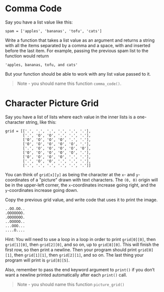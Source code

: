 # Comma Code

Say you have a list value like this:

```
spam = ['apples', 'bananas', 'tofu', 'cats']
```

Write a function that takes a list value as an argument and returns a string
with all the items separated by a comma and a space, with and inserted before
the last item.
For example, passing the previous spam list to the function would return

```
'apples, bananas, tofu, and cats'
```

But your function should be able to work with any list value passed to it.

> Note - you should name this function `comma_code()`.

# Character Picture Grid

Say you have a list of lists where each value in the inner lists is a
one-character string, like this:

```
grid = [['.', '.', '.', '.', '.', '.'],
        ['.', 'O', 'O', '.', '.', '.'],
        ['O', 'O', 'O', 'O', '.', '.'],
        ['O', 'O', 'O', 'O', 'O', '.'],
        ['.', 'O', 'O', 'O', 'O', 'O'],
        ['O', 'O', 'O', 'O', 'O', '.'],
        ['O', 'O', 'O', 'O', '.', '.'],
        ['.', 'O', 'O', '.', '.', '.'],
        ['.', '.', '.', '.', '.', '.']]
```

You can think of `grid[x][y]` as being the character at the `x`- and
`y`-coordinates of a "picture" drawn with text characters.
The `(0, 0)` origin will be in the upper-left corner, the `x`-coordinates
increase going right, and the `y`-coordinates increase going down.

Copy the previous grid value, and write code that uses it to print the image.

```
..OO.OO..
.OOOOOOO.
.OOOOOOO.
..OOOOO..
...OOO...
....O....
```

Hint: You will need to use a loop in a loop in order to print `grid[0][0]`, then
`grid[1][0]`, then `grid[2][0]`, and so on, up to `grid[8][0]`.
This will finish the first row, so then print a newline.
Then your program should print `grid[0][1]`, then `grid[1][1]`, then
`grid[2][1]`, and so on. The last thing your program will print is `grid[8][5]`.

Also, remember to pass the end keyword argument to `print()` if you don’t want
a newline printed automatically after each `print()` call.

> Note - you should name this function `picture_grid()`